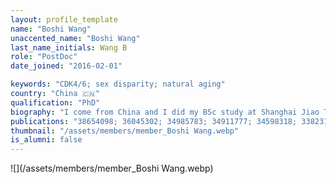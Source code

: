 ```yaml
---
layout: profile_template
name: "Boshi Wang"
unaccented_name: "Boshi Wang"
last_name_initials: Wang B
role: "PostDoc"
date_joined: "2016-02-01"

keywords: "CDK4/6; sex disparity; natural aging"
country: "China 🇨🇳"
qualification: "PhD"
biography: "I come from China and I did my BSc study at Shanghai Jiao Tong University and my MPhil study at The University of Hong Kong. In September 2020, I received my PhD degree from the University of Groningen under the supervision of Prof. Marco Demaria. Now, I work as a Senior Researcher in the Demaria lab. My research is mainly focused on three projects: 1) Exploring the roles of CDK4/6 inhibitors in senescence/SASP and cancer therapy; 2) Investigating the differential features of senescent cells from different sex origin; 3) Identifying the contribution of senescent cells to natural ageing; In my projects, patient biopsies, transgenic/xenograft mouse models, mammalian cell models, RNA-sequencing, proteomics, lipidomics and a series of biochemical methods are used."
publications: "38654098; 36045302; 34985783; 34911777; 34598318; 33823141; 33911261; 33056980; 32482536; 29575469; 27979832"
thumbnail: "/assets/members/member_Boshi Wang.webp"
is_alumni: false
---
```


 ![](/assets/members/member_Boshi Wang.webp)

 